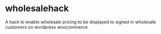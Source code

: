 wholesalehack
=============

A hack to enable wholesale pricing to be displayed to signed in wholesale customers on wordpress woocommerce
